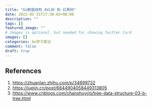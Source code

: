 ```yaml
---
title: "Go数据结构 AVL树 和 红黑树"
date: 2022-05-31T17:38:03+08:00
description: ""
tags: []
featured_image: ""
# images is optional, but needed for showing Twitter Card
images: [] 
categories: Go学习笔记
comment: false
draft: true
---
```



## References
1. https://zhuanlan.zhihu.com/p/34899732
2. https://juejin.cn/post/6844904058449313805
3. https://www.cnblogs.com/chanshuyi/p/tree-data-structure-03-b-tree.html